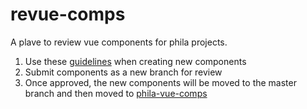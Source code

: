 # revue-comps

A plave to review vue components for phila projects.

1. Use these [guidelines](https://github.com/CityOfPhiladelphia/revue-comps/wiki/Guidelines) when creating new components
2. Submit components as a new branch for review
3. Once approved, the new components will be moved to the master branch and then moved to [phila-vue-comps](https://github.com/CityOfPhiladelphia/phila-vue-comps)


